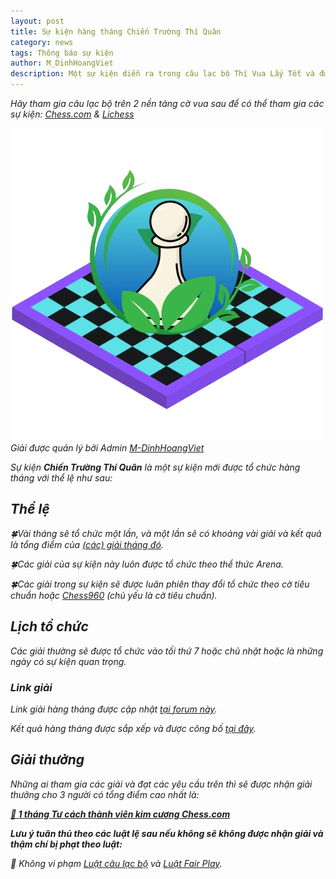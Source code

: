 ```yaml
---
layout: post
title: Sự kiện hàng tháng Chiến Trường Thí Quân
category: news
tags: Thông báo sự kiện
author: M_DinhHoangViet
description: Một sự kiện diễn ra trong câu lạc bộ Thí Vua Lấy Tốt và được tổ chức hàng tháng với giải thưởng là <a href="https://chess.com/membership">tư cách thành viên kim cương Chess.com</a> 1 tháng.
---
```


<i>Hãy tham gia câu lạc bộ trên 2 nền tảng cờ vua sau để có thể tham gia các sự kiện: [Chess.com](https://link.chess.com/club/0CVQh6) & [Lichess](https://lichess.org/team/thi-vua-lay-tot-tungjohn-playing-chess)

![CTTQ_logo](/images/news/2024/09/06/cttq_logo.png)
*Giải được quản lý bởi Admin [M-DinhHoangViet](/leaders#admins)*

Sự kiện <b>Chiến Trường Thí Quân</b> là một sự kiện mới được tổ chức hàng tháng với thể lệ như sau:

## Thể lệ

🍀Vài tháng sẽ tổ chức một lần, và một lần sẽ có khoảng vài giải và kết quả là tổng điểm của [(các) giải tháng đó](https://chess.com/forum/view/link-giai-chien-truong-thi-quan).

🍀Các giải của sự kiện này luôn được tổ chức theo thể thức Arena.

🍀Các giải trong sự kiện sẽ được luân phiên thay đổi tổ chức theo cờ tiêu chuẩn hoặc [Chess960](https://chess.com/article/chess-variants#Chess960) (chủ yếu là cờ tiêu chuẩn).

## Lịch tổ chức

Các giải thường sẽ được tổ chức vào tối thứ 7 hoặc chủ nhật hoặc là những ngày có sự kiện quan trọng.

### Link giải

Link giải hàng tháng được cập nhật [tại forum này](//chess.com/forum/view/link-giai-chien-truong-thi-quan).

Kết quả hàng tháng được sắp xếp và được công bố [tại đây](/events/tournaments/cttq).

## Giải thưởng

Những ai tham gia các giải và đạt các yêu cầu trên thì sẽ được nhận giải thưởng cho 3 người có tổng điểm cao nhất là:

**[💎 1 tháng Tư cách thành viên kim cương Chess.com](https://chess.com/membership)**

__Lưu ý tuân thủ theo các luật lệ sau nếu không sẽ không được nhận giải và thậm chí bị phạt theo luật:__

🚫 Không vi phạm [Luật câu lạc bộ](https://chess.com/news/quy-dinh-cua-clb-tungjohn-playing-chess-7-2024) và [Luật Fair Play](https://chess.com/news/luat-choi-cong-bang-cua-clb-thi-vua-lay-tot).
